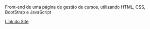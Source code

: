 Front-end de uma página de gestão de cursos, utilizando HTML, CSS, BootStrap e JavaScript

<a href=“https://gestao-de-cursos.vercel.app/“>Link do Site</a>


